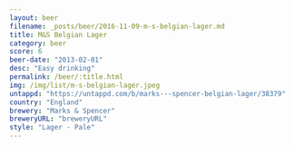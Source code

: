 ```yaml
---
layout: beer
filename: _posts/beer/2016-11-09-m-s-belgian-lager.md
title: M&S Belgian Lager
category: beer
score: 6
beer-date: "2013-02-01"
desc: "Easy drinking"
permalink: /beer/:title.html
img: /img/list/m-s-belgian-lager.jpeg
untappd: "https://untappd.com/b/marks---spencer-belgian-lager/38379"
country: "England"
brewery: "Marks & Spencer"
breweryURL: "breweryURL"
style: "Lager - Pale"
---
```

